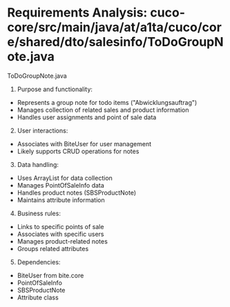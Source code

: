 # Requirements Analysis: cuco-core/src/main/java/at/a1ta/cuco/core/shared/dto/salesinfo/ToDoGroupNote.java

ToDoGroupNote.java
1. Purpose and functionality:
- Represents a group note for todo items ("Abwicklungsauftrag")
- Manages collection of related sales and product information
- Handles user assignments and point of sale data

2. User interactions:
- Associates with BiteUser for user management
- Likely supports CRUD operations for notes

3. Data handling:
- Uses ArrayList for data collection
- Manages PointOfSaleInfo data
- Handles product notes (SBSProductNote)
- Maintains attribute information

4. Business rules:
- Links to specific points of sale
- Associates with specific users
- Manages product-related notes
- Groups related attributes

5. Dependencies:
- BiteUser from bite.core
- PointOfSaleInfo
- SBSProductNote
- Attribute class